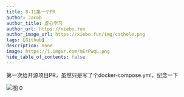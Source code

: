 ```yaml
---
title: 8-11第一个PR
author: Jacob
author_title: 虚心学习
author_url: https://xiebo.fun
author_image_url: https://xiebo.fun/img/cathole.png
tags: [Github]
description: none
image: https://i.imgur.com/mErPwqL.png
hide_table_of_contents: false
---
```

第一次给开源项目PR，虽然只是写了个docker-compose.yml，纪念一下

![图 0](/img/fd51e9ace441292fbb29dedb8a20d754931dfc0d35351af6fa88b853720e452e.png)  
